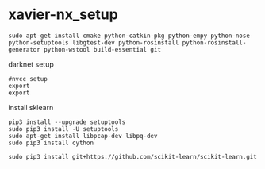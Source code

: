 # xavier-nx_setup

```
sudo apt-get install cmake python-catkin-pkg python-empy python-nose python-setuptools libgtest-dev python-rosinstall python-rosinstall-generator python-wstool build-essential git
```

darknet setup
```
#nvcc setup
export
export
```

install sklearn
```
pip3 install --upgrade setuptools
sudo pip3 install -U setuptools
sudo apt-get install libpcap-dev libpq-dev
sudo pip3 install cython

sudo pip3 install git+https://github.com/scikit-learn/scikit-learn.git
```
